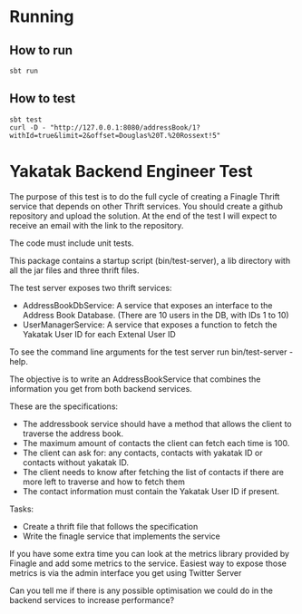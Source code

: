 # Running
## How to run
```
sbt run
```
## How to test
```
sbt test
curl -D - "http://127.0.0.1:8080/addressBook/1?withId=true&limit=2&offset=Douglas%20T.%20Rossext!5"
```

# Yakatak Backend Engineer Test #
The purpose of this test is to do the full cycle of creating a Finagle Thrift
service that depends on other Thrift services. You should create a github repository
and upload the solution. At the end of the test I will expect to receive an email with
the link to the repository.

The code must include unit tests.

This package contains a startup script (bin/test-server), a lib directory
with all the jar files and three thrift files.

The test server exposes two thrift services:

- AddressBookDbService: A service that exposes an interface to the Address Book Database. (There are 10 users in the DB, with IDs 1 to 10)
- UserManagerService: A service that exposes a function to fetch the Yakatak User ID for each Extenal User ID

To see the command line arguments for the test server run bin/test-server -help.

The objective is to write an AddressBookService that combines the information you get
from both backend services.

These are the specifications:

- The addressbook service should have a method that allows the client to traverse the address book.
- The maximum amount of contacts the client can fetch each time is 100.
- The client can ask for: any contacts, contacts with yakatak ID or contacts without yakatak ID.
- The client needs to know after fetching the list of contacts if there are more left to traverse and how to fetch them
- The contact information must contain the Yakatak User ID if present.

Tasks:

- Create a thrift file that follows the specification
- Write the finagle service that implements the service

If you have some extra time you can look at the metrics library provided by Finagle and add some metrics to the service. Easiest way to expose those metrics 
is via the admin interface you get using Twitter Server

Can you tell me if there is any possible optimisation we could do in the backend services to increase performance?

